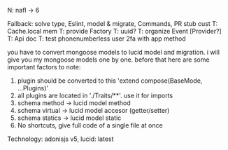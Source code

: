 N: nafl -> 6

Fallback: solve type, Eslint, model & migrate, Commands, PR stub cust
T: Cache.local mem
T: provide Factory
T: uuid?
T: organize Event [Provider?]
T: Api doc
T: test phonenumberless user 2fa with app method




you have to convert mongoose models to lucid model and migration. i will give you my mongoose models
one by one. before that here are some important factors to note:

1. plugin should be converted to this 'extend compose(BaseMode, ...Plugins)'
2. all plugins are located in './Traits/\*\*'. use it for imports
3. schema method -> lucid model method
4. schema virtual -> lucid model accesor (getter/setter)
5. schema statics -> lucid model static
6. No shortcuts, give full code of a single file at once

Technology: adonisjs v5, lucid: latest
